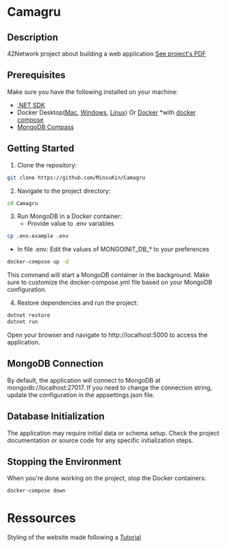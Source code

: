 # Camagru
## Description
42Network project about building a web application
[See project's PDF](/en.subject.pdf)

## Prerequisites
Make sure you have the following installed on your machine:
- [.NET SDK](https://dotnet.microsoft.com/en-us/download)
- Docker Desktop([Mac](https://docs.docker.com/desktop/install/mac-install/), [Windows](https://docs.docker.com/desktop/install/windows-install/), [Linux](https://docs.docker.com/desktop/install/linux-install/)) Or [Docker](https://docs.docker.com/engine/install/) *with [docker compose](https://docs.docker.com/compose/install/)
- [MongoDB Compass](https://www.mongodb.com/try/download/compass)

## Getting Started
1. Clone the repository:
```bash
git clone https://github.com/MinsuKin/Camagru
```
2. Navigate to the project directory:
```bash
cd Camagru
```
3. Run MongoDB in a Docker container:
	- Provide value to .env variables
```bash
cp .env.example .env
```
- In file .env: Edit the values of MONGOINIT_DB_* to your preferences

```bash
docker-compose up -d
```
This command will start a MongoDB container in the background. Make sure to customize the docker-compose.yml file based on your MongoDB configuration.

4. Restore dependencies and run the project:
```bash
dotnet restore
dotnet run
```
Open your browser and navigate to http://localhost:5000 to access the application.

## MongoDB Connection
By default, the application will connect to MongoDB at mongodb://localhost:27017. If you need to change the connection string, update the configuration in the appsettings.json file.

## Database Initialization
The application may require initial data or schema setup. Check the project documentation or source code for any specific initialization steps.

## Stopping the Environment
When you're done working on the project, stop the Docker containers:

```bash
docker-compose down
```

# Ressources
Styling of the website made following a [Tutorial](https://www.youtube.com/watch?v=oYRda7UtuhA)